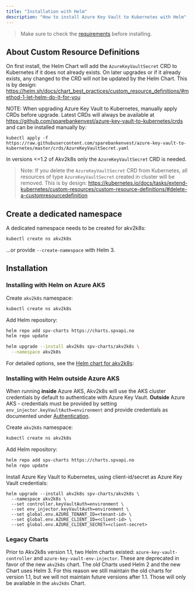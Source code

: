 ```yaml
---
title: "Installation with Helm"
description: "How to install Azure Key Vault to Kubernetes with Helm"
---
```


> Make sure to check the [requirements](requirements) before installing.

## About Custom Resource Definitions

On first install, the Helm Chart will add the `AzureKeyVaultSecret` CRD to Kubernetes if it does not already exists. On later upgrades or if it already exists, any changed to the CRD will not be updated by the Helm Chart. This is by design: https://helm.sh/docs/chart_best_practices/custom_resource_definitions/#method-1-let-helm-do-it-for-you

NOTE: When upgrading Azure Key Vault to Kubernetes, manually apply CRDs before upgrade. Latest CRDs will always be available at https://github.com/sparebankenvest/azure-key-vault-to-kubernetes/crds and can be installed manually by:

```
kubectl apply -f https://raw.githubusercontent.com/sparebankenvest/azure-key-vault-to-kubernetes/master/crds/AzureKeyVaultSecret.yaml
```

In versions <=1.2 of Akv2k8s only the `AzureKeyVaultSecret` CRD is needed.

>Note: If you delete the `AzureKeyVaultSecret` CRD from Kubernetes, all resources of type `AzureKeyVaultSecret` created in cluster will be removed. This is by design: https://kubernetes.io/docs/tasks/extend-kubernetes/custom-resources/custom-resource-definitions/#delete-a-customresourcedefinition

## Create a dedicated namespace

A dedicated namespace needs to be created for akv2k8s:

```bash
kubectl create ns akv2k8s
```

...or provide `--create-namespace` with Helm 3.

## Installation

### Installing with Helm on Azure AKS

Create `akv2k8s` namespace:

```bash
kubectl create ns akv2k8s
```

Add Helm repository:

```bash
helm repo add spv-charts https://charts.spvapi.no
helm repo update
```

```bash
helm upgrade --install akv2k8s spv-charts/akv2k8s \
  --namespace akv2k8s
```

For detailed options, see the [Helm chart for akv2k8s](https://github.com/SparebankenVest/public-helm-charts/tree/master/stable/akv2k8s):

### Installing with Helm outside Azure AKS

When running **inside** Azure AKS, Akv2k8s will use the AKS cluster credentials by default to authenticate with Azure Key Vault. **Outside** Azure AKS - credentials must be provided by setting `env_injector.keyVaultAuth=environment` and provide credentials as documented under [Authentication](../security/authentication).

Create `akv2k8s` namespace:

```bash
kubectl create ns akv2k8s
```

Add Helm repository:

```bash
helm repo add spv-charts https://charts.spvapi.no
helm repo update
```

Install Azure Key Vault to Kubernetes, using client-id/secret as Azure Key Vault credentials:

```
helm upgrade --install akv2k8s spv-charts/akv2k8s \
  --namespace akv2k8s \
  --set controller.keyVaultAuth=environment \
  --set env_injector.keyVaultAuth=environment \
  --set global.env.AZURE_TENANT_ID=<tenant-id> \
  --set global.env.AZURE_CLIENT_ID=<client-id> \
  --set global.env.AZURE_CLIENT_SECRET=<client-secret>
```

### Legacy Charts

Prior to Akv2k8s version 1.1, two Helm charts existed: `azure-key-vault-controller` and `azure-key-vault-env-injector`. These are deprecated in favor of the new `akv2k8s` chart. The old Charts used Helm 2 and the new Chart uses Helm 3. For this reason we still maintain the old charts for version 1.1, but we will not maintain future versions after 1.1. Those will only be available in the `akv2k8s` Chart.

